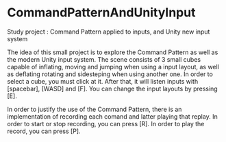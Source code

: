 # CommandPatternAndUnityInput
Study project : Command Pattern applied to inputs, and Unity new input system

The idea of this small project is to explore the Command Pattern as well as the modern Unity input system.
The scene consists of 3 small cubes capable of inflating, moving and jumping when using a input layout, as well as deflating rotating and sidesteping when using another one.
In order to select a cube, you must click at it. After that, it will listen inputs with [spacebar], [WASD] and [F].
You can change the input layouts by pressing [E].

In order to justify the use of the Command Pattern, there is an implementation of recording each comand and latter playing that replay.
In order to start or stop recording, you can press [R].
In order to play the record, you can press [P].
